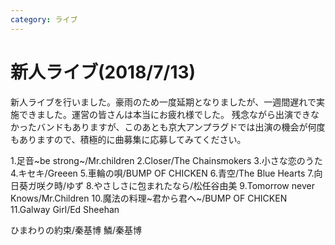 ```yaml
---
category: ライブ
---
```

# 新人ライブ(2018/7/13)

新人ライブを行いました。豪雨のため一度延期となりましたが、一週間遅れで実施できました。運営の皆さんは本当にお疲れ様でした。
残念ながら出演できなかったバンドもありますが、このあとも京大アンプラグドでは出演の機会が何度もありますので、積極的に曲募集に応募してみてください。

1.足音~be strong~/Mr.children
2.Closer/The Chainsmokers
3.小さな恋のうた
4.キセキ/Greeen
5.車輪の唄/BUMP OF CHICKEN
6.青空/The Blue Hearts
7.向日葵ガ咲ク時/ゆず
8.やさしさに包まれたなら/松任谷由美
9.Tomorrow never Knows/Mr.Children
10.魔法の料理~君から君へ~/BUMP OF CHICKEN
11.Galway Girl/Ed Sheehan

ひまわりの約束/秦基博
鱗/秦基博